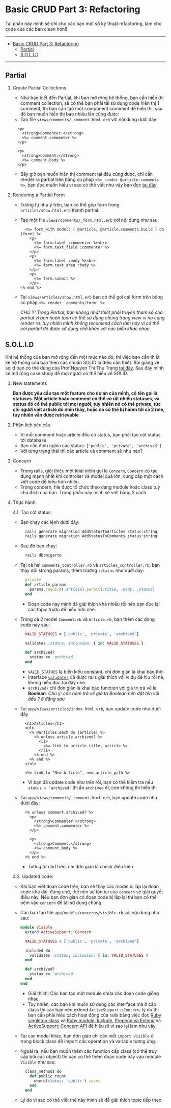 # Basic CRUD Part 3: Refactoring

Tại phần này mình sẽ chỉ cho các bạn một số kỹ thuật refactoring, làm cho code của các bạn clean hơn!!

---
- [Basic CRUD Part 3: Refactoring](#basic-crud-part-3-refactoring)
  - [Partial](#partial)
  - [S.O.L.I.D](#solid)
---

## Partial

1. Create Partial Collections
     - Như bạn biết đến Partial, khi bạn mở rộng hệ thống, bạn cần hiển thị comment collection, sẽ có thể bạn phải tái sử dụng code hiển thị 1 comment, thì bạn cần tạo một component comment để hiển thị, sau đó bạn muốn hiển thị bao nhiêu lần cũng được:
     - Tạo file `views/comments/_comment.html.erb` với nội dung dưới đây:

      ```erb
        <p>
          <strong>Commenter:</strong>
          <%= comment.commenter %>
        </p>

        <p>
          <strong>Comment:</strong>
          <%= comment.body %>
        </p>
      ```

     - Bây giờ bạn muốn hiển thị comment tại đâu cũng được, chỉ cần render ra partial trên bằng cú pháp `<%= render @article.comments %>`, bạn đọc muốn hiểu vì sao có thể viết như vậy bạn đọc [tại đây](https://api.rubyonrails.org/classes/ActionView/PartialRenderer.html)

2. Rendering a Partial Form
   - Tương tự như ý trên, bạn có thể gộp form trong `articles/show.html.erb` thành partial:
   - Tạo một file `views/comments/_form.html.erb` với nội dung như sau:

      ```erb
        <%= form_with model: [ @article, @article.comments.build ] do |form| %>
          <p>
            <%= form.label :commenter %><br>
            <%= form.text_field :commenter %>
          </p>
          <p>
            <%= form.label :body %><br>
            <%= form.text_area :body %>
          </p>
          <p>
            <%= form.submit %>
          </p>
      <% end %>
      ```
   - Tại `views/articles/show.html.erb` bạn có thể goi cái form trên bằng cú pháp `<%= render 'comments/form' %>`

      *CHÚ Ý: Trong Partial, bạn không nhất thiết phải truyền tham số cho partial vì bạn hoàn toàn có thể sử dụng chung trong view vì nó cùng render ra, tuy nhiên mình không recomend cách làm này vì có thể cái partial đó được sử dụng chỗ khác với các biến khác nhau*

## S.O.L.I.D

Khi hệ thống của bạn mở rộng đến một mức nào đó, thì việc bạn cần thiết kế hệ thống của bạn theo các chuẩn SOLID là điều cần thiết. Bài giảng về solid bạn có thể dùng của Prof.Nguyen Thi Thu Trang [tại đây](https://www.dropbox.com/sh/goc6uhiw0t0ppp6/AACNmkdJdLHE9bUY8p3xSwzoa/Lecture?dl=0&preview=11-Design+Principles.pdf&subfolder_nav_tracking=1). Sau đây mình sẽ mở rộng case study để mọi người có thể hiểu về SOLID.

1. New statements

      **Bạn được yêu cầu tạo một feature cho dự án của mình, có tên gọi là statuses. Một article hoặc comment có thể có rất nhiều statuses, và status đó có thể public tới mọi người, tuy nhiên nó có thể private, tức chỉ người viết article đó nhìn thấy, hoặc nó có thể bị hiden tới cả 2 role, tuy nhiên vẫn được retrievable**

2. Phân tích yêu cầu
   - Vì mỗi comment hoặc article đều có status, bạn phải tạo cột status tới database.
   - Bạn cần định nghĩa các status: `['public', 'private', 'archived']`
   - Với từng trạng thái thì các article và comment sẽ như nào?

3. Concern
   - Trong rails, giới thiệu một khái niệm gọi là `Concern`, `Concern` có tác dụng mạnh nhất khi controller và model quá lớn, cung cấp một cách viết code dễ hiểu hơn nhiều.
   - Trong concern, file được tổ chức theo dạng module hoặc class tuỳ chủ đích của bạn. Trong phần này mình sẽ viết bằng 2 cách.

4. Thực hành:

    4.1. Tạo cột status:
     -  Bạn chạy các lệnh dưới đây:

        ```bash
          rails generate migration AddStatusToArticles status:string
          rails generate migration AddStatusToComments status:string
        ```
     - Sau đó bạn chạy:

        ```bash
          rails db:migarte
        ```
     - Tại cả hai `comments_controller.rb` và `articles_controller.rb`, bạn thay đổi strong params, thêm trường `:status` như dưới đây:

        ```ruby
          private
          def article_params
            params.require(:article).permit(:title, :body, :status)
          end
        ```
       - Đoạn code này mình đã giải thích khá nhiều rồi nên bạn đọc lại các topic trước để hiểu hơn nhé.
     - Trong cả 2 model `Comment.rb` và `Article.rb`, bạn thêm các dòng code này sau:

        ```ruby
          VALID_STATUSES = ['public', 'private', 'archived']

          validates :status, inclusion: { in: VALID_STATUSES }

          def archived?
            status == 'archived'
          end
        ```
        - `VALID_STATUES` là biến kiểu constant, chỉ đơn giản là khai báo thôi
        - Interface [`validates`](https://api.rubyonrails.org/classes/ActiveModel/Validations/ClassMethods.html#method-i-validates) đã được rails giải thích với ví dụ dễ hỉu rồi nè, không hiểu đọc tại đây nhé.
        - `archived?` chỉ đơn giản là khai báo function với giá trị trả về là **Boolean**. *Chú ý: các hàm trả về giá trị Boolean nên đặt tên với dấu ? ở đằng sau*
    - Tại `app/views/articles/index.html.erb`, bạn update code như dưới đây

        ```erb
          <h1>Articles</h1>
          <ul>
            <% @articles.each do |article| %>
              <% unless article.archived? %>
                <li>
                  <%= link_to article.title, article %>
                </li>
              <% end %>
            <% end %>
          </ul>

          <%= link_to "New Article", new_article_path %>
        ```
        - Vì bạn đã update code như trên rồi, bạn có thể kiểm tra nếu `status = 'archived'` thì ẩn `archived` đi, còn không thì hiển thị
    - Tại `app/views/comments/_comment.html.erb`, bạn update code như dưới đây:

        ```erb
          <% unless comment.archived? %>
            <p>
              <strong>Commenter:</strong>
              <%= comment.commenter %>
            </p>

            <p>
              <strong>Comment:</strong>
              <%= comment.body %>
            </p>
          <% end %>
        ```
         - Tương tự như trên, chỉ đơn giản là check điều kiện

    4.2. Updated code:
      - Khi bạn viết đoạn code trên, bạn sẽ thấy các model bị lặp lại đoạn code khá dài, đúng chứ, thế nên sự tồn tại của `concern` sẽ giải quyết điều này. Nếu bạn đơn giản có đoạn code bị lặp lại thì bạn có thể ném vào `concern` để tái sử dụng chúng.

      - Các bạn tạo file `app/models/concerns/visible.rb` với nội dung như sau:

          ```ruby
          module Visible
            extend ActiveSupport::Concern

            VALID_STATUSES = ['public', 'private', 'archived']

            included do
              validates :status, inclusion: { in: VALID_STATUSES }
            end

            def archived?
              status == 'archived'
            end
          end
          ```

        - Giải thích: Các bạn tạo một module chứa các đoạn code giống nhau
        - Tuy nhiên, các bạn khi muốn sử dụng các interface mà ở cấp class thì các bạn nên extend `ActiveSupport::Concern`, lý do thì bạn cần phải hiểu cách hoạt động của rails bằng việc đọc [Ruby singleton class](https://viblo.asia/p/ruby-singleton-class-ByEZkGMAZQ0) và [Ruby module: Include, Prepend và Extend](https://viblo.asia/p/ruby-module-include-prepend-va-extend-GrLZDkdgKk0) và [ActiveSupport::Concern API](https://api.rubyonrails.org/v7.0.4.2/classes/ActiveSupport/Concern.html) để hiểu rõ vì sao lại làm như vậy.
      - Tại các model khác, bạn đơn giản chỉ cần viết `import Visible` ở trong block class để import các operation và variable tương ứng.
      - Ngoài ra, nếu bạn muốn thêm các function cấp class (có thể truy cập bởi các object) thì bạn có thể thêm đoạn code này vào module `Visible` như sau:

        ```ruby
          class_methods do
            def public_count
              where(status: 'public').count
            end
          end
        ```
      - Lý do vì sao có thể viết thế này mình sẽ để giải thích topic tiếp theo.
